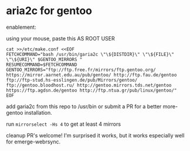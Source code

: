 # aria2c for gentoo

enablement:

using your mouse, paste this AS ROOT USER


```
cat >>/etc/make.conf <<EOF
FETCHCOMMAND="bash /usr/bin/garia2c \"\${DISTDIR}\" \"\${FILE}\" \"\${URI}\" $GENTOO_MIRRORS "
RESUMECOMMAND=$FETCHCOMMAND
GENTOO_MIRRORS="ftp://ftp.free.fr/mirrors/ftp.gentoo.org/ https://mirror.aarnet.edu.au/pub/gentoo/ http://ftp.fau.de/gentoo ftp://ftp-stud.hs-esslingen.de/pub/Mirrors/gentoo/ ftp://gentoo.bloodhost.ru/ http://gentoo.mirrors.tds.net/gentoo https://ftp.agdsn.de/gentoo http://ftp.ntua.gr/pub/linux/gentoo/"
EOF
```

add garia2c from this repo to /usr/bin or submit a PR for a better more-gentoo installation.

run `mirrorselect -Hs 4` to get at least 4 mirrors

cleanup PR's welcome!  I'm surprised it works, but it works especially well for emerge-webrsync.  
